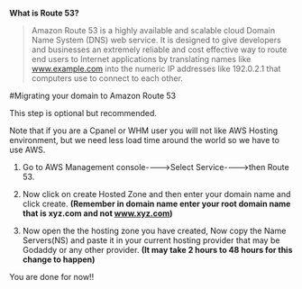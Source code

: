 <b>What is Route 53? </b>

>Amazon Route 53 is a highly available and scalable cloud Domain Name System (DNS) web service. It is designed to give developers and businesses an extremely reliable and cost effective way to route end users to Internet applications by translating names like www.example.com into the numeric IP addresses like 192.0.2.1 that computers use to connect to each other.

#Migrating your domain to Amazon Route 53

This step is optional but recommended.

Note that if you are a Cpanel or WHM user you will not like AWS Hosting environment, but we need less load time around the world so we have to use AWS.

1. Go to AWS Management console---->Select Service---->then Route 53.

2. Now click on create Hosted Zone and then enter your domain name and click create. 
<b>(Remember in domain name enter your root domain name that is xyz.com and not www.xyz.com)</b>

3. Now open the the hosting zone you have created, Now copy the Name Servers(NS) and paste it in your current hosting provider that may be Godaddy or any other provider.
<b>(It may take 2 hours to 48 hours for this change to happen)</b>

You are done for now!!
